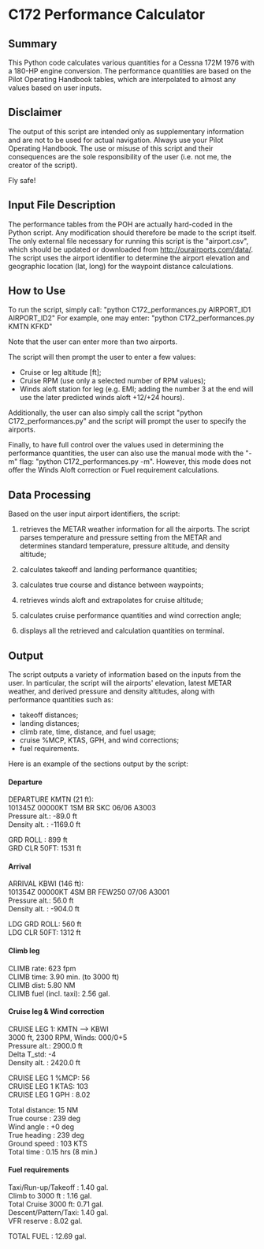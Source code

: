 # C172 Performance Calculator


## Summary 

This Python code calculates various quantities for a Cessna 172M 1976 with a
180-HP engine conversion. The performance quantities are based on the Pilot
Operating Handbook tables, which are interpolated to almost any values based on
user inputs. 

## Disclaimer

The output of this script are intended only as supplementary information and are
not to be used for actual navigation. Always use your Pilot Operating
Handbook. The use or misuse of this script and their consequences are the sole
responsibility of the user (i.e. not me, the creator of the script).  

Fly safe!


## Input File Description

The performance tables from the POH are actually hard-coded in the Python
script. Any modification should therefore be made to the script itself. The
only external file necessary for running this script is the "airport.csv", which
should be updated or downloaded from http://ourairports.com/data/.  The script 
uses the airport identifier to determine the airport elevation and geographic 
location (lat, long) for the waypoint distance calculations.



## How to Use

To run the script, simply call: "python C172_performances.py AIRPORT_ID1 AIRPORT_ID2"
For example, one may enter:  "python C172_performances.py KMTN KFKD"

Note that the user can enter more than two airports.

The script will then prompt the user to enter a few values:

* Cruise or leg altitude [ft];  
* Cruise RPM (use only a selected number of RPM values);  
* Winds aloft station for leg (e.g. EMI; adding the number 3 at the end will use
  the later predicted winds aloft +12/+24 hours).

Additionally, the user can also simply call the script "python
C172_performances.py" and the script will prompt the user to specify the
airports.

Finally, to have full control over the values used in determining the
performance quantities, the user can also use the manual mode with the "-m"
flag: "python C172_performances.py -m". However, this mode does not offer the
Winds Aloft correction or Fuel requirement calculations.


## Data Processing

Based on the user input airport identifiers, the script: 

1. retrieves the METAR weather information for all the airports.  The script
parses temperature and pressure setting from the METAR and determines standard
temperature, pressure altitude, and density altitude;

2. calculates takeoff and landing performance quantities;

3. calculates true course and distance between waypoints;

4. retrieves winds aloft and extrapolates for cruise altitude;

5. calculates cruise performance quantities and wind correction angle;

6. displays all the retrieved and calculation quantities on terminal.



## Output

The script outputs a variety of information based on the inputs from the
user. In particular, the script will the airports' elevation, latest METAR
weather, and derived pressure and density altitudes, along with performance
quantities such as:

* takeoff distances;
* landing distances;
* climb rate, time, distance, and fuel usage;
* cruise %MCP, KTAS, GPH, and wind corrections;
* fuel requirements.

Here is an example of the sections output by the script:

#### Departure

DEPARTURE KMTN (21 ft):  
101345Z 00000KT 1SM BR SKC 06/06 A3003   
Pressure alt.: -89.0 ft  
Density alt. : -1169.0 ft  

GRD ROLL    : 899 ft  
GRD CLR 50FT: 1531 ft  


#### Arrival

ARRIVAL KBWI (146 ft):  
101354Z 00000KT 4SM BR FEW250 07/06 A3001   
Pressure alt.: 56.0 ft  
Density alt. : -904.0 ft  

LDG GRD ROLL: 560 ft  
LDG CLR 50FT: 1312 ft  



#### Climb leg

CLIMB rate: 623 fpm  
CLIMB time:  3.90 min. (to 3000 ft)  
CLIMB dist:  5.80 NM  
CLIMB fuel (incl. taxi): 2.56 gal.  


#### Cruise leg & Wind correction

CRUISE LEG 1: KMTN --> KBWI  
3000 ft,  2300 RPM, Winds: 000/0+5  
Pressure alt.: 2900.0 ft  
Delta T_std: -4  
Density alt. : 2420.0 ft  

CRUISE LEG 1 %MCP: 56  
CRUISE LEG 1 KTAS: 103  
CRUISE LEG 1 GPH :  8.02   

Total distance: 15 NM  
True course   : 239 deg  
Wind angle    : +0 deg  
True heading  : 239 deg  
Ground speed  : 103 KTS  
Total time    : 0.15 hrs (8 min.)  



#### Fuel requirements

Taxi/Run-up/Takeoff :  1.40 gal.  
Climb to 3000 ft    :  1.16 gal.  
Total Cruise 3000 ft:  0.71 gal.  
Descent/Pattern/Taxi:  1.40 gal.  
VFR reserve         :  8.02 gal.  

TOTAL FUEL          : 12.69 gal.  
